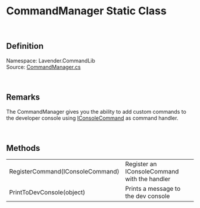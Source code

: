 # CommandManager Static Class
<br>

## Definition
Namespace:  Lavender.CommandLib<br>
Source: [CommandManager.cs](https://github.com/leonarudo/Lavender/blob/main/Lavender/CommandLib/CommandManager.cs)

<br>

## Remarks
The CommandManager gives you the ability to add custom commands to the developer console using [IConsoleCommand](IConsoleCommand.md) as command handler.

<br>

## Methods

<table>
<tr>
    <td>RegisterCommand(IConsoleCommand)</td>
    <td>Register an IConsoleCommand with the handler</td>
</tr>
<tr>
    <td>PrintToDevConsole(object)</td>
    <td>Prints a message to the dev console</td>
</tr>
</table>

<br>
